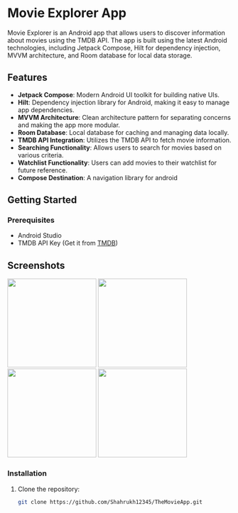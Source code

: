 # Movie Explorer App

Movie Explorer is an Android app that allows users to discover information about movies using the TMDB API. The app is built using the latest Android technologies, including Jetpack Compose, Hilt for dependency injection, MVVM architecture, and Room database for local data storage.

## Features

- **Jetpack Compose**: Modern Android UI toolkit for building native UIs.
- **Hilt**: Dependency injection library for Android, making it easy to manage app dependencies.
- **MVVM Architecture**: Clean architecture pattern for separating concerns and making the app more modular.
- **Room Database**: Local database for caching and managing data locally.
- **TMDB API Integration**: Utilizes the TMDB API to fetch movie information.
- **Searching Functionality**: Allows users to search for movies based on various criteria.
- **Watchlist Functionality**: Users can add movies to their watchlist for future reference.
- **Compose Destination**: A navigation library for android

## Getting Started

### Prerequisites

- Android Studio
- TMDB API Key (Get it from [TMDB](https://www.themoviedb.org/documentation/api))

## Screenshots



<img src="https://github.com/Shahrukh12345/TheMovieApp/assets/18500827/279ba3a8-1575-4ba2-bc33-2a9338f3cb7d" width="200">


<img src="https://github.com/Shahrukh12345/TheMovieApp/assets/18500827/6ac7fe83-dc1d-41ab-9217-9616d26a852d" width="200">


<img src="https://github.com/Shahrukh12345/TheMovieApp/assets/18500827/909301c7-f1ba-45e8-be31-162da04092ae" width="200">


<img src="https://github.com/Shahrukh12345/TheMovieApp/assets/18500827/a4675db2-e50d-463e-9553-b06718a797f6" width="200">




### Installation

1. Clone the repository:

   ```bash
   git clone https://github.com/Shahrukh12345/TheMovieApp.git
